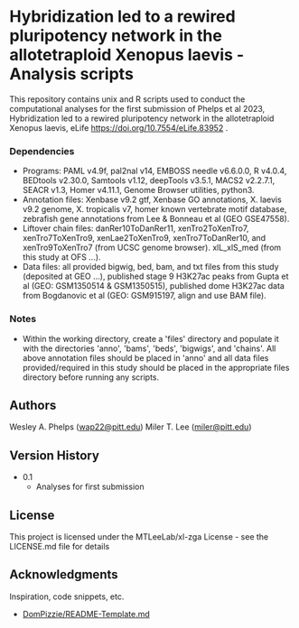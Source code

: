 # Hybridization led to a rewired pluripotency network in the allotetraploid Xenopus laevis - Analysis scripts

This repository contains unix and R scripts used to conduct the computational analyses for the first submission of Phelps et al 2023, Hybridization led to a rewired pluripotency network in the allotetraploid Xenopus laevis, eLife https://doi.org/10.7554/eLife.83952 .

### Dependencies

* Programs: PAML v4.9f, pal2nal v14, EMBOSS needle v6.6.0.0, R v4.0.4, BEDtools v2.30.0, Samtools v1.12, deepTools v3.5.1, MACS2 v2.2.7.1, SEACR v1.3, Homer v4.11.1, Genome Browser utilities, python3.
* Annotation files: Xenbase v9.2 gtf, Xenbase GO annotations, X. laevis v9.2 genome, X. tropicalis v7, homer known vertebrate motif database, zebrafish gene annotations from Lee & Bonneau et al (GEO GSE47558).
* Liftover chain files: danRer10ToDanRer11, xenTro2ToXenTro7, xenTro7ToXenTro9, xenLae2ToXenTro9, xenTro7ToDanRer10, and xenTro9ToXenTro7 (from UCSC genome browser). xlL_xlS_med (from this study at OFS ...).
* Data files: all provided bigwig, bed, bam, and txt files from this study (deposited at GEO ...), published stage 9 H3K27ac peaks from Gupta et al (GEO: GSM1350514 & GSM1350515), published dome H3K27ac data from Bogdanovic et al (GEO: GSM915197, align and use BAM file).

### Notes

* Within the working directory, create a 'files' directory and populate it with the directories 'anno', 'bams', 'beds', 'bigwigs', and 'chains'. All above annotation files should be placed in 'anno' and all data files provided/required in this study should be placed in the appropriate files directory before running any scripts.


## Authors

Wesley A. Phelps (wap22@pitt.edu)
Miler T. Lee (miler@pitt.edu)

## Version History

* 0.1
    * Analyses for first submission

## License

This project is licensed under the MTLeeLab/xl-zga License - see the LICENSE.md file for details

## Acknowledgments

Inspiration, code snippets, etc.
* [DomPizzie/README-Template.md](https://gist.github.com/DomPizzie/7a5ff55ffa9081f2de27c315f5018afc)
